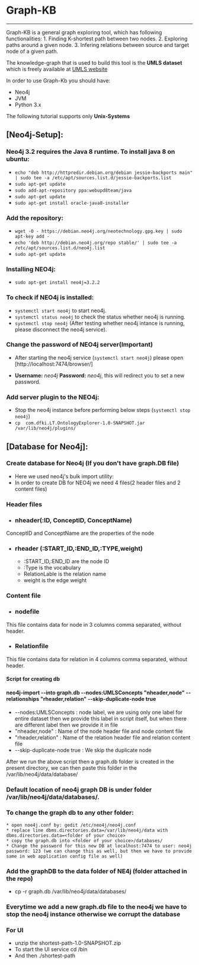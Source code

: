 # Graph-KB
-------------------------
Graph-KB is a general graph exploring tool, which has following functionalities:
	1. Finding K-shortest path between two nodes.
	2. Exploring paths around a given node.
	3. Infering relations between source and target node of a given path.

The knowledge-graph that is used to build this tool is the **UMLS dataset** which is freely available at [UMLS website](https://uts.nlm.nih.gov/home.html)

In order to use Graph-Kb you should have:
* Neo4j 
* JVM
* Python 3.x

The following tutorial supports only **Unix-Systems**

## [Neo4j-Setup]:

### Neo4j 3.2 requires the Java 8 runtime. To install java 8 on ubuntu:
* `echo "deb http://httpredir.debian.org/debian jessie-backports main" | sudo tee -a /etc/apt/sources.list.d/jessie-backports.list`
* `sudo apt-get update`
* `sudo add-apt-repository ppa:webupd8team/java`
* `sudo apt-get update`
* `sudo apt-get install oracle-java8-installer`


### Add the repository: 
* `wget -O - https://debian.neo4j.org/neotechnology.gpg.key | sudo apt-key add -`
* `echo 'deb http://debian.neo4j.org/repo stable/' | sudo tee -a /etc/apt/sources.list.d/neo4j.list`
* `sudo apt-get update`

### Installing NEO4j:
* `sudo apt-get install neo4j=3.2.2`

### To check if NEO4j is installed:
* `systemctl start neo4j` to start neo4j.
* `systemctl status neo4j` to check the status whether neo4j is running.
* `systemctl stop neo4j` (After testing whether neo4j intance is running, please disconnect the neo4j service).

### Change the password of NEO4j server(Important)
* After starting the neo4j service (`systemctl start neo4j`) please open [http://localhost:7474/browser/]

* **Username:** *neo4j* **Password:** *neo4j*, this will redirect you to set a new password.

###  Add server plugin to the NEO4j:
* Stop the neo4j instance before performing below steps (`systemctl stop neo4j`)
* `cp  com.dfki.LT.OntologyExplorer-1.0-SNAPSHOT.jar /var/lib/neo4j/plugins/`


## [Database for Neo4j]:

### Create database for Neo4j (If you don't have graph.DB file)
* Here we used neo4j's bulk import utility:
* In order to create DB for NEO4j we need 4 files(2 header files and 2 content files)

### Header files
* ### nheader(:ID, ConceptID, ConceptName) 
 ConceptID and ConceptName are the properties of the node

* ### rheader (:START_ID,:END_ID,:TYPE,weight)
  * :START_ID,:END_ID are the node ID
   * :Type is the vocabulary
   * RelationLable is the relation name
   * weight is the edge weight

### Content file
* ### nodefile 
This file contains data for node in 3 columns comma separated, without header.

* ### Relationfile
This file contains data for relation in 4 columns comma separated, without header.


#### Script for creating db

#### neo4j-import --into graph.db --nodes:UMLSConcepts "nheader,node" --relationships "rheader,relation"  --skip-duplicate-node true

* --nodes:UMLSConcepts : node label, we are using only one label for entire dataset then we provide this label in script itself, but when there are different label then we provide it in file
*  "nheader,node" : Name of the node header file and node content file
* "rheader,relation" : Name of the relation header file and relation content file
* --skip-duplicate-node true : We skip the duplicate node


After we run the above script then a graph.db folder is created in the present directory, we can then paste this folder in the /var/lib/neo4j/data/database/




### Default location of neo4j graph DB is under folder /var/lib/neo4j/data/databases/.

 ### To change the graph db to any other folder:

    * open noe4j.conf by: gedit /etc/neo4j/neo4j.conf
    * replace line dbms.directories.data=/var/lib/neo4j/data with dbms.directories.data=<folder of your choice>
    * copy the graph.db into <folder of your choice>/databases/
    * Change the password for this new DB at localhost:7474 to user: neo4j password: 123 (we can change this as well, but then we have to provide same in web application config file as well)




### Add the graphDB to the data folder of NE4j (folder attached in the repo)

* cp -r graph.db /var/lib/neo4j/data/databases/


### Everytime we add a new graph.db file to the neo4j we have to stop the neo4j instance otherwise we corrupt the database

### For UI 
* unzip the shortest-path-1.0-SNAPSHOT.zip 
* To start the UI service cd /bin
*  And then ./shortest-path


